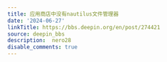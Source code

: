 ```yaml
---
title: 应用商店中没有nautilus文件管理器
date: '2024-06-27'
linkTitle: https://bbs.deepin.org/en/post/274421
source: deepin_bbs
description:  nero28 
disable_comments: true
---
```



